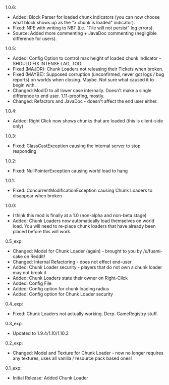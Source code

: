 1.0.6:
* Added: Block Parser for loaded chunk indicators (you can now choose what block shows up as the "x chunk is loaded" indicator).
* Fixed: NPE with writing to NBT (i.e. "Tile will not persist" log errors).
* Source: Added more commenting + JavaDoc commenting (negligible difference for users).

1.0.5:
* Added: Config Option to control max height of loaded chunk indicator - SHOULD FIX INTENSE LAG, TOO.
* Fixed (MAJOR): Chunk Loaders not releasing their Tickets when broken.
* Fixed (MAYBE): Supposed corruption (unconfirmed, never got logs / bug reports) on worlds when closing. Maybe. Not sure what caused it to begin with.
* Changed: ModID to all lower case internally. Doesn't make a single difference to end user. 1.11-proofing, mostly.
* Changed: Refactors and JavaDoc - doesn't affect the end user either.

1.0.4:
* Added: Right Click now shows chunks that are loaded (this is client-side only)

1.0.3:
* Fixed: ClassCastException causing the internal server to stop responding

1.0.2:
* Fixed: NullPointerException causing world load to hang

1.0.1:
* Fixed: ConcurrentModificationException causing Chunk Loaders to disappear when broken

1.0.0:
* I think this mod is finally at a 1.0 (non-alpha and non-beta stage)
* Added: Chunk Loaders now automatically load themselves on world load. You will need to re-place chunk loaders that have already been placed before this will work.

0.5_exp:
* Changed: Model for Chunk Loader (again) - brought to you by /u/fuami-cake on Reddit!
* Changed: Internal Refactoring - does not effect end-user
* Added: Chunk Loader security - players that do not own a chunk loader may not break it
* Added: Chunk Loaders state their owner on Right-Click
* Added: Config File
* Added: Config option for chunk loading radius
* Added: Config option for Chunk Loader security

0.4_exp:
* Fixed: Chunk Loaders not actually working. Derp. GameRegistry stuff.

0.3_exp:
* Updated to 1.9.4/1.10/1.10.2

0.2_exp:
* Changed: Model and Texture for Chunk Loader - now no longer requires any textures, uses all vanilla / resource pack based ones!

0.1_exp:
* Initial Release: Added Chunk Loader
